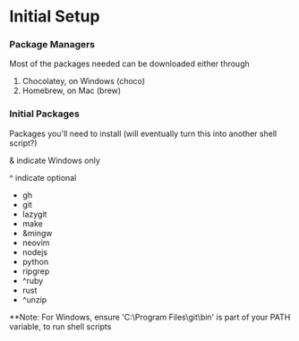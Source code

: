 # Initial Setup

### Package Managers
Most of the packages needed can be downloaded either through
1. Chocolatey, on Windows (choco)
2. Homebrew, on Mac (brew)

### Initial Packages
Packages you'll need to install (will eventually turn this into another shell script?)

& indicate Windows only

^ indicate optional

- gh
- git
- lazygit
- make
- &mingw
- neovim
- nodejs
- python
- ripgrep
- ^ruby
- rust
- ^unzip

**Note: For Windows, ensure 'C:\Program Files\git\bin' is part of your PATH variable, to run shell scripts
